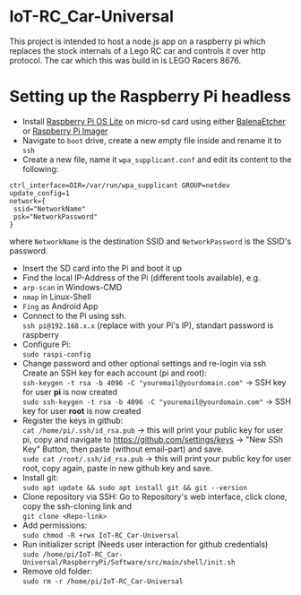 # IoT-RC_Car-Universal
This project is intended to host a node.js app on a raspberry pi  which replaces the stock internals of a Lego RC car and controls it over http protocol. The car which this was build in is LEGO Racers 8676.

# Setting up the Raspberry Pi headless
- Install [Raspberry Pi OS Lite](https://www.raspberrypi.org/software/operating-systems/) on micro-sd card using either [BalenaEtcher](https://www.balena.io/etcher/) or [Raspberry Pi Imager](https://www.raspberrypi.org/software/)
- Navigate to `boot` drive, create a new empty file inside and rename it to `ssh`
- Create a new file, name it `wpa_supplicant.conf` and edit its content to the following:
```
ctrl_interface=DIR=/var/run/wpa_supplicant GROUP=netdev
update_config=1
network={
 ssid="NetworkName"
 psk="NetworkPassword"
}
```  
where `NetworkName` is the destination SSID and `NetworkPassword` is the SSID's password.  

- Insert the SD card into the Pi and boot it up  
- Find the local IP-Address of the Pi (different tools available), e.g.  
 - `arp-scan` in Windows-CMD  
 - `nmap` in Linux-Shell  
 - `Fing` as Android App  
- Connect to the Pi using ssh.  
`ssh pi@192.168.x.x` (replace with your Pi's IP), standart password is raspberry  
- Configure Pi:  
`sudo raspi-config`  
- Change password and other optional settings and re-login via ssh
Create an SSH key for each account (pi and root):  
`ssh-keygen -t rsa -b 4096 -C "youremail@yourdomain.com"`
-> SSH key for user **pi** is now created  
`sudo ssh-keygen -t rsa -b 4096 -C "youremail@yourdomain.com"`
-> SSH key for user **root** is now created  
- Register the keys in github:  
`cat /home/pi/.ssh/id_rsa.pub` -> this will print your public key for user pi, copy and navigate to 
https://github.com/settings/keys -> "New SSh Key" Button, then paste (without email-part) and save.  
`sudo cat /root/.ssh/id_rsa.pub` -> this will print your public key for user root, copy again, paste in new github key and save.
- Install git:  
`sudo apt update && sudo apt install git && git --version`
- Clone repository via SSH:
Go to Repository's web interface, click clone, copy the ssh-cloning link and  
`git clone <Repo-link>`
- Add permissions:  
`sudo chmod -R +rwx IoT-RC_Car-Universal`
- Run initializer script (Needs user interaction for github credentials)  
`sudo /home/pi/IoT-RC_Car-Universal/RaspberryPi/Software/src/main/shell/init.sh`
- Remove old folder:  
`sudo rm -r /home/pi/IoT-RC_Car-Universal`
